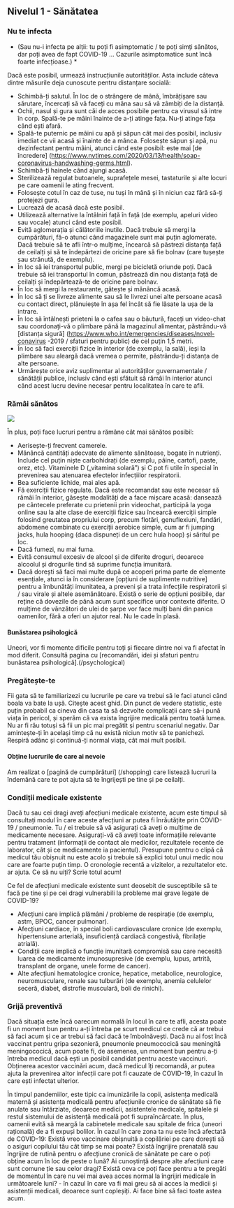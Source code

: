 ## Nivelul 1 - Sănătatea

### Nu te infecta

* (Sau nu-i infecta pe alții: tu poți fi asimptomatic / te poți simți sănătos, dar poți avea de fapt COVID-19 ... Cazurile asimptomatice sunt încă foarte infecțioase.) *

Dacă este posibil, urmează instrucțiunile autorităților. Asta include câteva dintre măsurile deja cunoscute pentru distanțare socială:

* Schimbă-ți salutul. În loc de o strângere de mână, îmbrățișare sau sărutare, încercați să vă faceți cu mâna sau să vă zâmbiți de la distanță.
* Ochii, nasul și gura sunt căi de acces posibile pentru ca virusul să intre în corp. Spală-te pe mâini înainte de a-ți atinge fața. Nu-ți atinge fața când ești afară.
* Spală-te puternic pe mâini cu apă și săpun cât mai des posibil, inclusiv imediat ce vii acasă și înainte de a mânca. Folosește săpun și apă, nu dezinfectant pentru mâini, atunci când este posibil: este mai [de încredere] (https://www.nytimes.com/2020/03/13/health/soap-coronavirus-handwashing-germs.html).
* Schimbă-ți hainele când ajungi acasă.
* Sterilizează regulat butoanele, suprafețele mesei, tastaturile și alte locuri pe care oamenii le ating frecvent.
* Folosește cotul în caz de tuse, nu tuși în mână și în niciun caz fără să-ți protejezi gura.
* Lucrează de acasă dacă este posibil.
* Utilizează alternative la întâlniri față în față (de exemplu, apeluri video sau vocale) atunci când este posibil.
* Evită aglomerația și călătoriile inutile. Dacă trebuie să mergi la cumpărături, fă-o atunci când magazinele sunt mai puțin aglomerate. Dacă trebuie să te afli într-o mulțime, încearcă să păstrezi distanța față de ceilalți și să te îndepărtezi de oricine pare să fie bolnav (care tușește sau strănută, de exemplu).
* În loc să iei transportul public, mergi pe bicicletă oriunde poți. Dacă trebuie să iei transportul în comun, păstrează din nou distanța față de ceilalți și îndepărtează-te de oricine pare bolnav.
* În loc să mergi la restaurante, gătește și mănâncă acasă.
* În loc să ți se livreze alimente sau să le livrezi unei alte persoane acasă cu contact direct, plănuiește în așa fel încât să fie lăsate la ușa de la intrare.
* În loc să întâlnești prieteni la o cafea sau o băutură, faceți un video-chat sau coordonați-vă o plimbare până la magazinul alimentar, păstrându-vă [distanța sigură] (https://www.who.int/emergencies/diseases/novel-conavirus -2019 / sfaturi pentru public) de cel puțin 1,5 metri.
* În loc să faci exerciții fizice în interior (de exemplu, la sală), ieși la plimbare sau aleargă dacă vremea o permite, păstrându-ți distanța de alte persoane.
* Urmărește orice aviz suplimentar al autorităților guvernamentale / sănătății publice, inclusiv când ești sfătuit să rămâi în interior atunci când acest lucru devine necesar pentru localitatea în care te afli.


### Rămâi sănătos

![](/images/situps.png)

În plus, poți face lucruri pentru a rămâne cât mai sănătos posibil:

* Aerisește-ți frecvent camerele.
* Mănâncă cantități adecvate de alimente sănătoase, bogate în nutrienți. Include cel puțin niște carbohidrați (de exemplu, pâine, cartofi, paste, orez, etc). Vitaminele D („vitamina solară”) și C pot fi utile în special în prevenirea sau atenuarea efectelor infecțiilor respiratorii.
* Bea suficiente lichide, mai ales apă.
* Fă exerciții fizice regulate. Dacă este recomandat sau este necesar să rămâi în interior, găsește modalități de a face mișcare acasă: dansează pe cântecele preferate cu prietenii prin videochat, participă la yoga online sau la alte clase de exerciții fizice sau încearcă exerciții simple folosind greutatea propriului corp, precum flotări, genuflexiuni, fandări, abdomene combinate cu exerciții aerobice simple, cum ar fi jumping jacks, hula hooping (daca dispuneți de un cerc hula hoop) și săritul pe loc.
* Dacă fumezi, nu mai fuma.
* Evită consumul excesiv de alcool și de diferite droguri, deoarece alcoolul și drogurile tind să suprime funcția imunitară.
* Dacă dorești să faci mai multe după ce acoperi prima parte de elemente esențiale, atunci ia în considerare [opțiuni de suplimente nutritive] pentru a îmbunătăți imunitatea, a preveni și a trata infecțiile respiratorii și / sau virale și altele asemănătoare. Există o serie de opțiuni posibile, dar reține că dovezile de până acum sunt specifice unor contexte diferite. O mulțime de vânzători de ulei de șarpe vor face mulți bani din panica oamenilor, fără a oferi un ajutor real. Nu le cade în plasă.

#### Bunăstarea psihologică

Uneori, vor fi momente dificile pentru toți și fiecare dintre noi va fi afectat în mod diferit. Consultă pagina cu [recomandări, idei și sfaturi pentru bunăstarea psihologică].(/psychological)

### Pregătește-te

Fii gata să te familiarizezi cu lucrurile pe care va trebui să le faci atunci când boala va bate la ușă. Citește acest ghid. Din punct de vedere statistic, este puțin probabil ca cineva din casa ta să dezvolte complicații care să-i pună viața în pericol, și sperăm că va exista îngrijire medicală pentru toată lumea. Nu ar fi rău totuși să fii un pic mai pregătit și pentru scenariul negativ. Dar amintește-ți în același timp că nu există niciun motiv să te panichezi. Respiră adânc și continuă-ți normal viața, cât mai mult posibil.

#### Obține lucrurile de care ai nevoie

Am realizat o [pagină de cumpărături] (/shopping) care listează lucruri la îndemână care te pot ajuta să te îngrijești pe tine și pe ceilalți.

### Condiții medicale existente

Dacă tu sau cei dragi aveți afecțiuni medicale existente, acum este timpul să consultați modul în care aceste afecțiuni ar putea fi înrăutățite prin COVID-19 / pneumonie. Tu / ei trebuie să vă asigurați că aveți o mulțime de medicamente necesare. Asigurați-vă că aveți toate informațiile relevante pentru tratament (informații de contact ale medicilor, rezultatele recente de laborator, cât și ce medicamente ia pacientul). Presupune pentru o clipă că medicul tău obișnuit nu este acolo și trebuie să explici totul unui medic nou care are foarte puțin timp. O cronologie recentă a vizitelor, a rezultatelor etc. ar ajuta. Ce să nu uiți? Scrie totul acum!

Ce fel de afecțiuni medicale existente sunt deosebit de susceptibile să te facă pe tine și pe cei dragi vulnerabili la probleme mai grave legate de COVID-19?
- Afecțiuni care implică plămâni / probleme de respirație (de exemplu, astm, BPOC, cancer pulmonar).
- Afecțiuni cardiace, în special boli cardiovasculare cronice (de exemplu, hipertensiune arterială, insuficiență cardiacă congestivă, fibrilație atrială).
- Condiții care implică o funcție imunitară compromisă sau care necesită luarea de medicamente imunosupresive (de exemplu, lupus, artrită, transplant de organe, unele forme de cancer).
- Alte afecțiuni hematologice cronice, hepatice, metabolice, neurologice, neuromusculare, renale sau tulburări (de exemplu, anemia celulelor seceră, diabet, distrofie musculară, boli de rinichi).

### Grijă preventivă

Dacă situația este încă oarecum normală în locul în care te afli, acesta poate fi un moment bun pentru a-ți întreba pe scurt medicul ce crede că ar trebui să faci acum și ce ar trebui să faci dacă te îmbolnăvești. Dacă nu ai fost încă vaccinat pentru gripa sezonieră, pneumonie pneumococică sau meningită meningococică, acum poate fi, de asemenea, un moment bun pentru a-ți întreba medicul dacă ești un posibil candidat pentru aceste vaccinuri. Obținerea acestor vaccinări acum, dacă medicul îți recomandă, ar putea ajuta la prevenirea altor infecții care pot fi cauzate de COVID-19, în cazul în care ești infectat ulterior.

În timpul pandemiilor, este tipic ca imunizările la copii, asistența medicală maternă și asistența medicală pentru afecțiunile cronice de sănătate să fie anulate sau întârziate, deoarece medicii, asistentele medicale, spitalele și restul sistemului de asistență medicală pot fi supraîncărcate. În plus, oamenii evită să meargă la cabinetele medicale sau spitale de frica (uneori rațională) de a fi expuși bolilor. În cazul în care zona ta nu este încă afectată de COVID-19: Există vreo vaccinare obișnuită a copilăriei pe care dorești să o asiguri copilului tău cât timp se mai poate? Există îngrijire prenatală sau îngrijire de rutină pentru o afecțiune cronică de sănătate pe care o poți obține acum în loc de peste o lună? Ai cunoștință despre alte afecțiuni care sunt comune ție sau celor dragi? Există ceva ce poți face pentru a te pregăti de momentul în care nu vei mai avea acces normal la îngrijiri medicale în următoarele luni? -  în cazul în care va fi mai greu să ai acces la medicii și asistenții medicali, deoarece sunt copleșiți. Ai face bine să faci toate astea acum.
